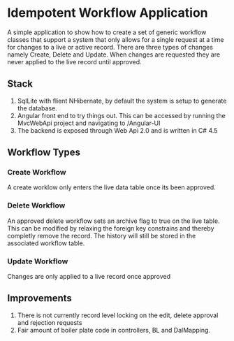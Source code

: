 # Idempotent Workflow Application

A simple application to show how to create a set of generic workflow classes that support a system that only allows for a single request at a time for changes to a live or active record. There are three types of changes namely Create, Delete and Update. When changes are requested they are never applied to the live record until approved. 

## Stack
1. SqlLite with flient NHibernate, by default the system is setup to generate the database.
2. Angular front end to try things out. This can be accessed by running the MvcWebApi project and navigating to /Angular-UI
3. The backend is exposed through Web Api 2.0 and is written in C# 4.5

## Workflow Types
### Create Workflow
A create worklow only enters the live data table once its been approved.

### Delete Workflow
An approved delete workflow sets an archive flag to true on the live table. This can be modified by relaxing the foreign key constrains and thereby completly remove the record. The history will still be stored in the associated workflow table.

### Update Workflow
Changes are only applied to a live record once approved

## Improvements
1. There is not currently record level locking on the edit, delete approval and rejection requests
2. Fair amount of boiler plate code in controllers, BL and DalMapping.

